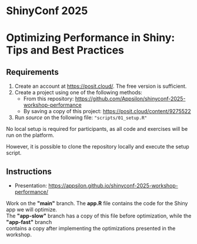# ShinyConf 2025

# Optimizing Performance in Shiny: Tips and Best Practices

## Requirements  

1. Create an account at <https://posit.cloud/>. The free version is sufficient.  
2. Create a project using one of the following methods:  
   - From this repository: <https://github.com/Appsilon/shinyconf-2025-workshop-performance>  
   - By saving a copy of this project: <https://posit.cloud/content/9275522>  
3. Run *source* on the following file: `"scripts/01_setup.R"`  

No local setup is required for participants, as all code and exercises will be run on the platform.  

However, it is possible to clone the repository locally and execute the setup script.  

## Instructions  

- Presentation: <https://appsilon.github.io/shinyconf-2025-workshop-performance/>  

Work on the **"main"** branch. The **app.R** file contains the code for the Shiny app we will optimize.  
The **"app-slow"** branch has a copy of this file before optimization, while the **"app-fast"** branch  
contains a copy after implementing the optimizations presented in the workshop.
